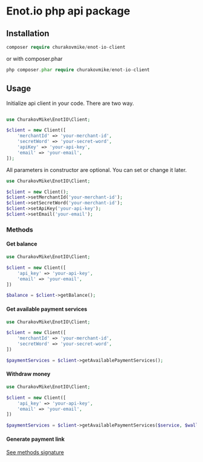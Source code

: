 Enot.io php api package
========================

Installation
--------------
```php
composer require churakovmike/enot-io-client
```
or with composer.phar
```php
php composer.phar require churakovmike/enot-io-client
```

Usage
------
Initialize api client in your code. There are two way.
```php

use ChurakovMike\EnotIO\Client;

$client = new Client([
    'merchantId' => 'your-merchant-id',
    'secretWord' => 'your-secret-word',
    'apiKey' => 'your-api-key',
    'email' => 'your-email',
]);
```
All parameters in constructor are optional. You can set or change it later.
```php
use ChurakovMike\EnotIO\Client;

$client = new Client();
$client->setMerchantId('your-merchant-id');
$client->setSecretWord('your-merchant-id');
$client->setApiKey('your-api-key');
$client->setEmail('your-email');
```

### Methods
#### Get balance
```php
use ChurakovMike\EnotIO\Client;

$client = new Client([
    'api_key' => 'your-api-key',
    'email' => 'your-email',
])

$balance = $client->getBalance();
```

#### Get available payment services
```php
use ChurakovMike\EnotIO\Client;

$client = new Client([
    'merchantId' => 'your-merchant-id',
    'secretWord' => 'your-secret-word',
])

$paymentServices = $client->getAvailablePaymentServices();

```

#### Withdraw money
```php
use ChurakovMike\EnotIO\Client;

$client = new Client([
    'api_key' => 'your-api-key',
    'email' => 'your-email',
])

$paymentServices = $client->getAvailablePaymentServices($service, $wallet, $amount);
```

#### Generate payment link
[See methods signature]()